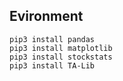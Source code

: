 ## Evironment
```
pip3 install pandas
pip3 install matplotlib
pip3 install stockstats
pip3 install TA-Lib
```